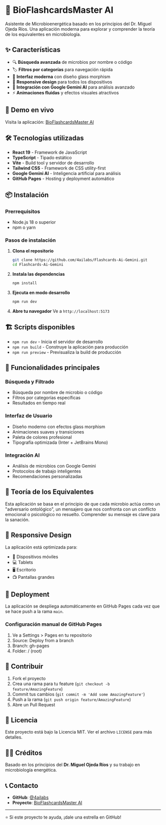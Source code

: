 # 🧬 BioFlashcardsMaster AI

Asistente de Microbioenergética basado en los principios del Dr. Miguel Ojeda Ríos. Una aplicación moderna para explorar y comprender la teoría de los equivalentes en microbiología.

## ✨ Características

- 🔍 **Búsqueda avanzada** de microbios por nombre o código
- 🏷️ **Filtros por categorías** para navegación rápida
- 🎨 **Interfaz moderna** con diseño glass morphism
- 📱 **Responsive design** para todos los dispositivos
- 🤖 **Integración con Google Gemini AI** para análisis avanzado
- ⚡ **Animaciones fluidas** y efectos visuales atractivos

## 🚀 Demo en vivo

Visita la aplicación: [BioFlashcardsMaster AI](https://4ailabs.github.io/Flashcards-Ai-Gemini/)

## 🛠️ Tecnologías utilizadas

- **React 19** - Framework de JavaScript
- **TypeScript** - Tipado estático
- **Vite** - Build tool y servidor de desarrollo
- **Tailwind CSS** - Framework de CSS utility-first
- **Google Gemini AI** - Inteligencia artificial para análisis
- **GitHub Pages** - Hosting y deployment automático

## 📦 Instalación

### Prerrequisitos
- Node.js 18 o superior
- npm o yarn

### Pasos de instalación

1. **Clona el repositorio**
   ```bash
   git clone https://github.com/4ailabs/Flashcards-Ai-Gemini.git
   cd Flashcards-Ai-Gemini
   ```

2. **Instala las dependencias**
   ```bash
   npm install
   ```

3. **Ejecuta en modo desarrollo**
   ```bash
   npm run dev
   ```

4. **Abre tu navegador**
   Ve a `http://localhost:5173`

## 🏗️ Scripts disponibles

- `npm run dev` - Inicia el servidor de desarrollo
- `npm run build` - Construye la aplicación para producción
- `npm run preview` - Previsualiza la build de producción

## 🎯 Funcionalidades principales

### Búsqueda y Filtrado
- Búsqueda por nombre de microbio o código
- Filtros por categorías específicas
- Resultados en tiempo real

### Interfaz de Usuario
- Diseño moderno con efectos glass morphism
- Animaciones suaves y transiciones
- Paleta de colores profesional
- Tipografía optimizada (Inter + JetBrains Mono)

### Integración AI
- Análisis de microbios con Google Gemini
- Protocolos de trabajo inteligentes
- Recomendaciones personalizadas

## 🏥 Teoría de los Equivalentes

Esta aplicación se basa en el principio de que cada microbio actúa como un "adversario ontológico", un mensajero que nos confronta con un conflicto emocional o psicológico no resuelto. Comprender su mensaje es clave para la sanación.

## 📱 Responsive Design

La aplicación está optimizada para:
- 📱 Dispositivos móviles
- 💻 Tablets
- 🖥️ Escritorio
- 📺 Pantallas grandes

## 🚀 Deployment

La aplicación se despliega automáticamente en GitHub Pages cada vez que se hace push a la rama `main`.

### Configuración manual de GitHub Pages

1. Ve a Settings > Pages en tu repositorio
2. Source: Deploy from a branch
3. Branch: gh-pages
4. Folder: / (root)

## 🤝 Contribuir

1. Fork el proyecto
2. Crea una rama para tu feature (`git checkout -b feature/AmazingFeature`)
3. Commit tus cambios (`git commit -m 'Add some AmazingFeature'`)
4. Push a la rama (`git push origin feature/AmazingFeature`)
5. Abre un Pull Request

## 📄 Licencia

Este proyecto está bajo la Licencia MIT. Ver el archivo `LICENSE` para más detalles.

## 👨‍⚕️ Créditos

Basado en los principios del **Dr. Miguel Ojeda Ríos** y su trabajo en microbiología energética.

## 📞 Contacto

- **GitHub**: [@4ailabs](https://github.com/4ailabs)
- **Proyecto**: [BioFlashcardsMaster AI](https://github.com/4ailabs/Flashcards-Ai-Gemini)

---

⭐ Si este proyecto te ayuda, ¡dale una estrella en GitHub!
